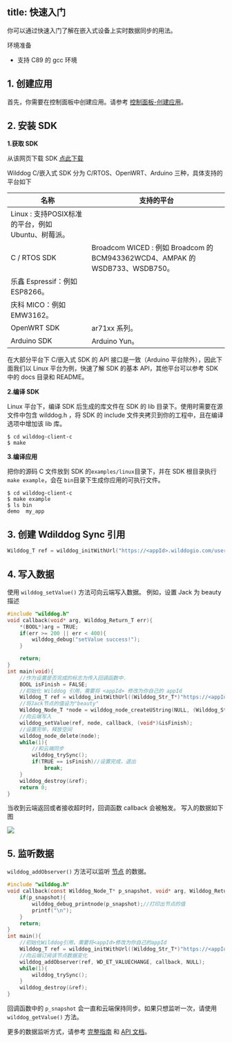 
title: 快速入门
---
你可以通过快速入门了解在嵌入式设备上实时数据同步的用法。

<div class="env">
    <p class="env-title">环境准备</p>
    <ul>
        <li> 支持 C89 的 gcc 环境</li>
    </ul>
</div>

## 1. 创建应用

首先，你需要在控制面板中创建应用。请参考 [控制面板-创建应用](/console/creat.html)。

## 2. 安装 SDK

**1.获取 SDK**

从该网页下载 SDK [点此下载](https://www.wilddog.com/download/)

Wilddog C/嵌入式 SDK 分为 C/RTOS、OpenWRT、Arduino 三种，具体支持的平台如下

名称 | 支持的平台
---- | ----
 | Linux : 支持POSIX标准的平台，例如 Ubuntu、树莓派。
C / RTOS SDK | Broadcom WICED : 例如 Broadcom 的 BCM943362WCD4、AMPAK 的 WSDB733、WSDB750。
 | 乐鑫 Espressif：例如 ESP8266。
 | 庆科 MICO：例如 EMW3162。
OpenWRT SDK | ar71xx 系列。
Arduino SDK | Arduino Yun。

在大部分平台下 C/嵌入式 SDK 的 API 接口是一致（Arduino 平台除外），因此下面我们以 Linux 平台为例，快速了解 SDK 的基本 API，其他平台可以参考 SDK 中的 docs 目录和 README。

**2.编译 SDK**

Linux 平台下，编译 SDK 后生成的库文件在 SDK 的 lib 目录下。使用时需要在源文件中包含 wilddog.h ，将 SDK 的 include 文件夹拷贝到你的工程中，且在编译选项中增加该 lib 库。

    $ cd wilddog-client-c
    $ make 

**3.编译应用**

把你的源码 C 文件放到 SDK 的`examples/linux`目录下，并在 SDK 根目录执行`make example`，会在 `bin`目录下生成你应用的可执行文件。

    $ cd wilddog-client-c
    $ make example
    $ ls bin
    demo  my_app

## 3. 创建 Wdilddog Sync 引用

```c
Wilddog_T ref = wilddog_initWithUrl("https://<appId>.wilddogio.com/users/Jack");
```

## 4. 写入数据

使用 `wilddog_setValue()` 方法可向云端写入数据。
例如，设置 Jack 为 beauty 描述
```c
#include "wilddog.h"
void callback(void* arg, Wilddog_Return_T err){
    *(BOOL*)arg = TRUE;
    if(err >= 200 || err < 400){
        wilddog_debug("setValue success!");
    }

    return;
}
int main(void){
    //作为设置是否完成的标志为传入回调函数中.
    BOOL isFinish = FALSE;
    //初始化 Wilddog 引用，需要将 <appId> 修改为你自己的 appId
    Wilddog_T ref = wilddog_initWithUrl((Wilddog_Str_T*)"https://<appId>.wilddogio.com/users/Jack");
    //将Jack节点的值设为"beauty"
    Wilddog_Node_T *node = wilddog_node_createUString(NULL, (Wilddog_Str_T*)"beauty");
    //向云端写入
    wilddog_setValue(ref, node, callback, (void*)&isFinish);
    //设置完毕，释放空间
    wilddog_node_delete(node);
    while(1){
        //和云端同步
        wilddog_trySync();
        if(TRUE == isFinish)//设置完成，退出
            break;
    }
    wilddog_destroy(&ref);
    return 0;
}
```
当收到云端返回或者接收超时时，回调函数 callback 会被触发。
写入的数据如下图

 <img src="/images/c_quickstart.png" >

## 5. 监听数据 

`wilddog_addObserver()` 方法可以监听 [节点](/guide/reference/term.html#节点) 的数据。

```c
#include "wilddog.h"
void callback(const Wilddog_Node_T* p_snapshot, void* arg, Wilddog_Return_T err){
    if(p_snapshot){
        wilddog_debug_printnode(p_snapshot);//打印出节点的值
        printf("\n");
    }
    return;
}
int main(){
    //初始化Wilddog引用，需要将<appId>修改为你自己的appId
    Wilddog_T ref = wilddog_initWithUrl((Wilddog_Str_T*)"https://<appId>.wilddogio.com/users/Jack");
    //向云端订阅该节点数据变化
    wilddog_addObserver(ref, WD_ET_VALUECHANGE, callback, NULL);
    while(1){
        wilddog_trySync();
    }
    wilddog_destroy(&ref);
}
```
回调函数中的 `p_snapshot` 会一直和云端保持同步。如果只想监听一次，请使用 `wilddog_getValue()` 方法。

更多的数据监听方式，请参考 [完整指南](/guide/sync/c/config-and-porting.html) 和 [API 文档](/api/sync/c/api.html)。
